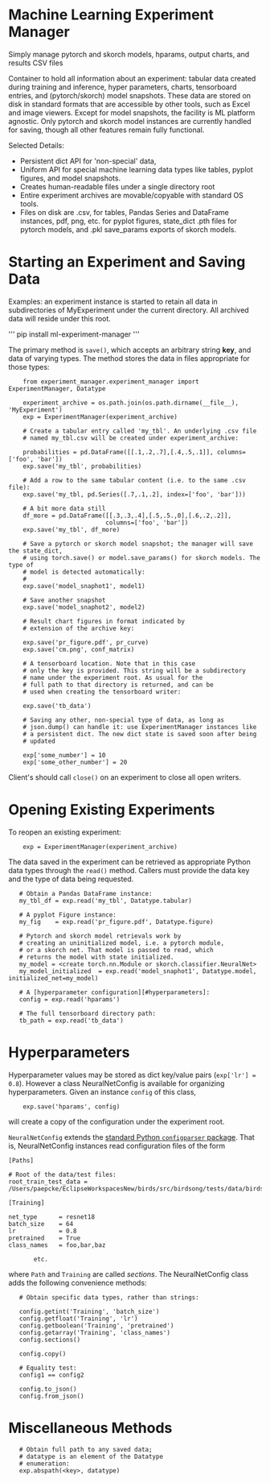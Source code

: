 # Machine Learning Experiment Manager
Simply manage pytorch and skorch models, hparams, output charts, and results CSV files

Container to hold all information about an experiment: tabular data
created during training and inference, hyper parameters, charts,
tensorboard entries, and (pytorch/skorch) model snapshots. These data are
stored on disk in standard formats that are accessible by other tools,
such as Excel and image viewers. Except for model snapshots, the
facility is ML platform agnostic. Only pytorch and skorch model instances are
currently handled for saving, though all other features remain fully
functional.

Selected Details:

- Persistent dict API for 'non-special' data, 
- Uniform API for special machine learning data types like
    tables, pyplot figures, and model snapshots.
- Creates human-readable files under a single directory root
- Entire experiment archives are movable/copyable with standard OS tools.
- Files on disk are .csv, for tables, Pandas Series and DataFrame
  instances, pdf, png, etc. for pyplot figures, state_dict .pth
  files for pytorch models, and .pkl save_params exports of skorch
  models.

# Starting an Experiment and Saving Data

Examples: an experiment instance is started to retain all data in
subdirectories of MyExperiment under the current directory. All
archived data will reside under this root.

'''
    pip install ml-experiment-manager
'''

The primary method is `save()`, which accepts an arbitrary string
**key**, and data of varying types. The method stores the data in
files appropriate for those types:
  
```
    from experiment_manager.experiment_manager import ExperimentManager, Datatype
    
    experiment_archive = os.path.join(os.path.dirname(__file__), 'MyExperiment')
    exp = ExperimentManager(experiment_archive)

    # Create a tabular entry called 'my_tbl'. An underlying .csv file
    # named my_tbl.csv will be created under experiment_archive:

    probabilities = pd.DataFrame([[.1,.2,.7],[.4,.5,.1]], columns=['foo', 'bar'])
    exp.save('my_tbl', probabilities)

    # Add a row to the same tabular content (i.e. to the same .csv file):
    exp.save('my_tbl, pd.Series([.7,.1,.2], index=['foo', 'bar']))

    # A bit more data still
    df_more = pd.DataFrame([[.3,.3,.4],[.5,.5.,0],[.6,.2,.2]],
                           columns=['foo', 'bar'])
    exp.save('my_tbl', df_more)

    # Save a pytorch or skorch model snapshot; the manager will save the state_dict,
    # using torch.save() or model.save_params() for skorch models. The type of
    # model is detected automatically:
    # 
    exp.save('model_snaphot1', model1)

    # Save another snapshot
    exp.save('model_snaphot2', model2)

    # Result chart figures in format indicated by
    # extension of the archive key:

    exp.save('pr_figure.pdf', pr_curve)
    exp.save('cm.png', conf_matrix)

    # A tensorboard location. Note that in this case
    # only the key is provided. This string will be a subdirectory
    # name under the experiment root. As usual for the
    # full path to that directory is returned, and can be
    # used when creating the tensorboard writer:
    
    exp.save('tb_data')
    
    # Saving any other, non-special type of data, as long as
    # json.dump() can handle it: use ExperimentManager instances like
    # a persistent dict. The new dict state is saved soon after being
    # updated

    exp['some_number'] = 10
    exp['some_other_number'] = 20
```

Client's should call `close()` on an experiment to close all open
writers. 

# Opening Existing Experiments

To reopen an existing experiment:

```
    exp = ExperimentManager(experiment_archive)
```

The data saved in the experiment can be retrieved as appropriate
Python data types through the `read()` method. Callers must provide
the data key and the type of data being requested.

```
   # Obtain a Pandas DataFrame instance:
   my_tbl_df = exp.read('my_tbl', Datatype.tabular)

   # A pyplot Figure instance:
   my_fig    = exp.read('pr_figure.pdf', Datatype.figure)

   # Pytorch and skorch model retrievals work by
   # creating an uninitialized model, i.e. a pytorch module,
   # or a skorch net. That model is passed to read, which
   # returns the model with state initialized.
   my_model = <create torch.nn.Module or skorch.classifier.NeuralNet>
   my_model_initialized  = exp.read('model_snaphot1', Datatype.model, initialized_net=my_model)

   # A [hyperparameter configuration][#hyperparameters]:
   config = exp.read('hparams')

   # The full tensorboard directory path:
   tb_path = exp.read('tb_data')
```


# Hyperparameters

Hyperparameter values may be stored as dict key/value pairs
(`exp['lr'] = 0.8`). However a class NeuralNetConfig is available for
organizing hyperparameters. Given an instance `config` of this class,

```
    exp.save('hparams', config)
```
will create a copy of the configuration under the experiment root.

`NeuralNetConfig`  extends the [standard Python `configparser`
package](https://docs.python.org/3/library/configparser.html).  That
is, NeuralNetConfig instances read configuration files of the form

```
[Paths]

# Root of the data/test files:
root_train_test_data = /Users/paepcke/EclipseWorkspacesNew/birds/src/birdsong/tests/data/birds

[Training]

net_type      = resnet18
batch_size    = 64
lr            = 0.8
pretrained    = True
class_names   = foo,bar,baz

       etc.
```

where `Path` and `Training` are called *sections*. The NeuralNetConfig
class adds the following convenience methods:

```
   # Obtain specific data types, rather than strings:

   config.getint('Training', 'batch_size')
   config.getfloat('Training', 'lr')
   config.getboolean('Training', 'pretrained')
   config.getarray('Training', 'class_names')
   config.sections()

   config.copy()

   # Equality test:
   config1 == config2
   
   config.to_json()
   config.from_json()
```

# Miscellaneous Methods

```
   # Obtain full path to any saved data;
   # datatype is an element of the Datatype
   # enumeration:
   exp.abspath(<key>, datatype)
```

